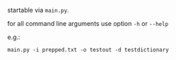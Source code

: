 startable via `main.py`.

for all command line arguments use option `-h` or `--help`

e.g.:

``main.py -i prepped.txt -o testout -d testdictionary``